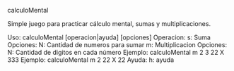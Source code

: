 calculoMental

Simple juego para practicar cálculo mental, sumas y multiplicaciones.

Uso: calculoMental [operacion|ayuda] [opciones]
Operacion: 
	s: Suma
		Opciones:
			N: Cantidad de numeros para sumar
	m: Multiplicacion
		Opciones:
			N: Cantidad de digitos en cada número
			Ejemplo: calculoMental m 2 3
			22 X 333
			Ejemplo: calculoMental m 2
			22 X 22
Ayuda: 
	h: ayuda


